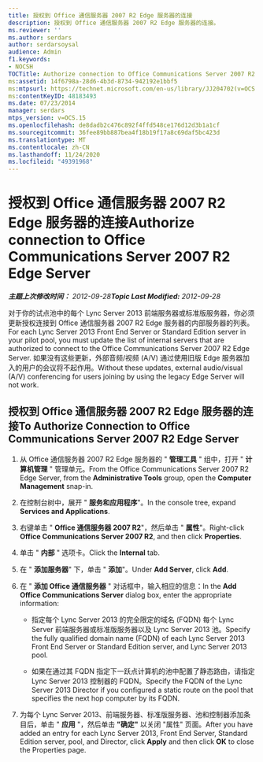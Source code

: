```yaml
---
title: 授权到 Office 通信服务器 2007 R2 Edge 服务器的连接
description: 授权到 Office 通信服务器 2007 R2 Edge 服务器的连接。
ms.reviewer: ''
ms.author: serdars
author: serdarsoysal
audience: Admin
f1.keywords:
- NOCSH
TOCTitle: Authorize connection to Office Communications Server 2007 R2 Edge Server
ms:assetid: 14f6798a-28d6-4b3d-8734-942192e1bbf5
ms:mtpsurl: https://technet.microsoft.com/en-us/library/JJ204702(v=OCS.15)
ms:contentKeyID: 48183493
ms.date: 07/23/2014
manager: serdars
mtps_version: v=OCS.15
ms.openlocfilehash: de8dadb2c476c892f4ffd548ce176d12d3b1a1cf
ms.sourcegitcommit: 36fee89bb887bea4f18b19f17a8c69daf5bc423d
ms.translationtype: MT
ms.contentlocale: zh-CN
ms.lasthandoff: 11/24/2020
ms.locfileid: "49391968"
---
```

# <a name="authorize-connection-to-office-communications-server-2007-r2-edge-server"></a><span data-ttu-id="64617-103">授权到 Office 通信服务器 2007 R2 Edge 服务器的连接</span><span class="sxs-lookup"><span data-stu-id="64617-103">Authorize connection to Office Communications Server 2007 R2 Edge Server</span></span>

<div data-xmlns="http://www.w3.org/1999/xhtml">

<div class="topic" data-xmlns="http://www.w3.org/1999/xhtml" data-msxsl="urn:schemas-microsoft-com:xslt" data-cs="https://msdn.microsoft.com/">

<div data-asp="https://msdn2.microsoft.com/asp">



</div>

<div id="mainSection">

<div id="mainBody"><span data-ttu-id="64617-104">

<span> </span></span><span class="sxs-lookup"><span data-stu-id="64617-104">

<span> </span></span></span>

<span data-ttu-id="64617-105">_**主题上次修改时间：** 2012-09-28_</span><span class="sxs-lookup"><span data-stu-id="64617-105">_**Topic Last Modified:** 2012-09-28_</span></span>

<span data-ttu-id="64617-106">对于你的试点池中的每个 Lync Server 2013 前端服务器或标准版服务器，你必须更新授权连接到 Office 通信服务器 2007 R2 Edge 服务器的内部服务器的列表。</span><span class="sxs-lookup"><span data-stu-id="64617-106">For each Lync Server 2013 Front End Server or Standard Edition server in your pilot pool, you must update the list of internal servers that are authorized to connect to the Office Communications Server 2007 R2 Edge Server.</span></span> <span data-ttu-id="64617-107">如果没有这些更新，外部音频/视频 (A/V) 通过使用旧版 Edge 服务器加入的用户的会议将不起作用。</span><span class="sxs-lookup"><span data-stu-id="64617-107">Without these updates, external audio/visual (A/V) conferencing for users joining by using the legacy Edge Server will not work.</span></span>

<div>

## <a name="to-authorize-connection-to-office-communications-server-2007-r2-edge-server"></a><span data-ttu-id="64617-108">授权到 Office 通信服务器 2007 R2 Edge 服务器的连接</span><span class="sxs-lookup"><span data-stu-id="64617-108">To Authorize Connection to Office Communications Server 2007 R2 Edge Server</span></span>

1.  <span data-ttu-id="64617-109">从 Office 通信服务器 2007 R2 Edge 服务器的 " **管理工具** " 组中，打开 " **计算机管理** " 管理单元。</span><span class="sxs-lookup"><span data-stu-id="64617-109">From the Office Communications Server 2007 R2 Edge Server, from the **Administrative Tools** group, open the **Computer Management** snap-in.</span></span>

2.  <span data-ttu-id="64617-110">在控制台树中，展开 " **服务和应用程序**"。</span><span class="sxs-lookup"><span data-stu-id="64617-110">In the console tree, expand **Services and Applications**.</span></span>

3.  <span data-ttu-id="64617-111">右键单击 " **Office 通信服务器 2007 R2**"，然后单击 " **属性**"。</span><span class="sxs-lookup"><span data-stu-id="64617-111">Right-click **Office Communications Server 2007 R2**, and then click **Properties**.</span></span>

4.  <span data-ttu-id="64617-112">单击 " **内部** " 选项卡。</span><span class="sxs-lookup"><span data-stu-id="64617-112">Click the **Internal** tab.</span></span>

5.  <span data-ttu-id="64617-113">在 " **添加服务器**" 下，单击 " **添加**"。</span><span class="sxs-lookup"><span data-stu-id="64617-113">Under **Add Server**, click **Add**.</span></span>

6.  <span data-ttu-id="64617-114">在 " **添加 Office 通信服务器** " 对话框中，输入相应的信息：</span><span class="sxs-lookup"><span data-stu-id="64617-114">In the **Add Office Communications Server** dialog box, enter the appropriate information:</span></span>
    
      - <span data-ttu-id="64617-115">指定每个 Lync Server 2013 的完全限定的域名 (FQDN) 每个 Lync Server 前端服务器或标准版服务器以及 Lync Server 2013 池。</span><span class="sxs-lookup"><span data-stu-id="64617-115">Specify the fully qualified domain name (FQDN) of each Lync Server 2013 Front End Server or Standard Edition server, and Lync Server 2013 pool.</span></span>
    
      - <span data-ttu-id="64617-116">如果在通过其 FQDN 指定下一跃点计算机的池中配置了静态路由，请指定 Lync Server 2013 控制器的 FQDN。</span><span class="sxs-lookup"><span data-stu-id="64617-116">Specify the FQDN of the Lync Server 2013 Director if you configured a static route on the pool that specifies the next hop computer by its FQDN.</span></span>

7.  <span data-ttu-id="64617-117">为每个 Lync Server 2013、前端服务器、标准版服务器、池和控制器添加条目后，单击 " **应用** "，然后单击 **"确定"** 以关闭 "属性" 页面。</span><span class="sxs-lookup"><span data-stu-id="64617-117">After you have added an entry for each Lync Server 2013, Front End Server, Standard Edition server, pool, and Director, click **Apply** and then click **OK** to close the Properties page.</span></span>

<span data-ttu-id="64617-118"></div>

</div>

<span> </span>

</div>

</div>

</span><span class="sxs-lookup"><span data-stu-id="64617-118"></div>

</div>

<span> </span>

</div>

</div>

</span></span></div>

